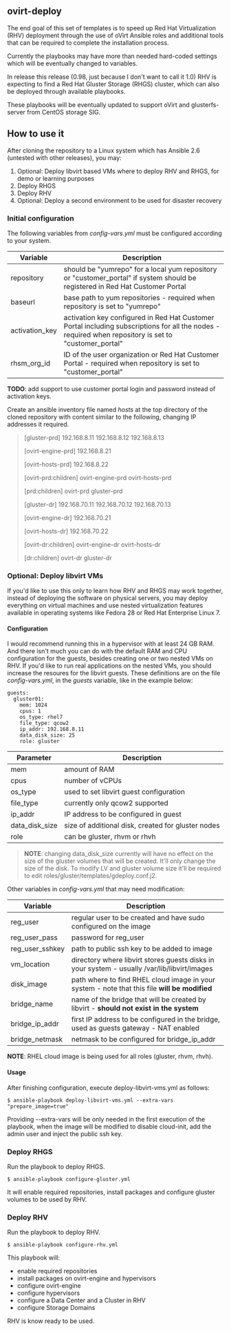 ﻿## ovirt-deploy
The end goal of this set of templates is to speed up Red Hat Virtualization (RHV) deployment through the use of oVirt Ansible roles and additional tools that can be required to complete the installation process. 

Currently the playbooks may have more than needed hard-coded settings which will be eventually changed to variables. 

In release this release (0.98, just because I don't want to call it 1.0) RHV is expecting to find a Red Hat Gluster Storage (RHGS) cluster, which can also be deployed through available playbooks.

These playbooks will be eventually updated to support oVirt and glusterfs-server from CentOS storage SIG.

## How to use it
After cloning the repository to a Linux system which has Ansible 2.6 (untested with other releases), you may:

1. Optional: Deploy libvirt based VMs where to deploy RHV and RHGS, for demo or learning purposes
2. Deploy RHGS
3. Deploy RHV
4. Optional: Deploy a second environment to be used for disaster recovery

### Initial configuration
The following variables from *config-vars.yml* must be configured according to your system.

| Variable | Description  |
|--|--|
| repository | should be "yumrepo" for a local yum repository or "customer_portal" if system should be registered in Red Hat Customer Portal |
| baseurl | base path to yum repositories - required when repository is set to "yumrepo" |
| activation_key | activation key configured in Red Hat Customer Portal including subscriptions for all the nodes  - required when repository is set to "customer_portal" |
| rhsm_org_id | ID of the user organization or Red Hat Customer Portal - required when repository is set to "customer_portal" |

**TODO**: add support to use customer portal login and password instead of activation keys.

Create an ansible inventory file named *hosts* at the top directory of the cloned repository with content similar to the following, changing IP addresses it required.

>  [gluster-prd]
> 192.168.8.11
> 192.168.8.12
> 192.168.8.13
> 
> [ovirt-engine-prd]
> 192.168.8.21
> 
> [ovirt-hosts-prd]
> 192.168.8.22
> 
> [ovirt-prd:children] 
> ovirt-engine-prd 
> ovirt-hosts-prd
> 
> [prd:children] 
> ovirt-prd 
> gluster-prd
> 
> [gluster-dr]
> 192.168.70.11
> 192.168.70.12
> 192.168.70.13
> 
> [ovirt-engine-dr]
> 192.168.70.21
> 
> [ovirt-hosts-dr]
> 192.168.70.22
> 
> [ovirt-dr:children] 
> ovirt-engine-dr 
> ovirt-hosts-dr
> 
> [dr:children] 
> ovirt-dr 
> gluster-dr

### Optional: Deploy libvirt VMs
If you'd like to use this only to learn how RHV and RHGS may work together, instead of deploying the software on physical servers, you may deploy everything on virtual machines and use nested virtualization features available in operating systems like Fedora 28 or Red Hat Enterprise Linux 7. 

#### Configuration
I would recommend running this in a hypervisor with at least 24 GB RAM. And there isn't much you can do with the default RAM and CPU configuration for the guests, besides creating one or two nested VMs on RHV. If you'd like to run real applications on the nested VMs, you should increase the resoures for the libvirt guests. These definitions are on the file *config-vars.yml*, in the *guests* variable, like in the example below:

    guests:
      gluster01:
        mem: 1024
        cpus: 1
        os_type: rhel7
        file_type: qcow2
        ip_addr: 192.168.8.11
        data_disk_size: 25
        role: gluster

| Parameter | Description  |
|--|--|
| mem | amount of RAM |
| cpus | number of vCPUs |
| os_type | used to set libvirt guest configuration |
| file_type | currently only qcow2 supported |
| ip_addr | IP address to be configured in guest |
| data_disk_size | size of additional disk, created for gluster nodes |
| role | can be gluster, rhvm or rhvh |

> **NOTE**: changing data_disk_size currently will have no effect on the size of the gluster volumes that will be created. It'll only change
> the size of the disk. To modify LV and gluster volume size it'll be
> required to edit roles/gluster/templates/gdeploy.conf.j2.

Other variables in *config-vars.yml* that may need modification:

| Variable | Description  |
|--|--|
| reg_user | regular user to be created and have sudo configured on the image |
| reg_user_pass | password for reg_user |
| reg_user_sshkey | path to public ssh key to be added to image |
| vm_location | directory where libvirt stores guests disks in your system - usually /var/lib/libvirt/images |
| disk_image | path where to find RHEL cloud image in your system - note that this file **will be modified**|
| bridge_name | name of the bridge that will be created by libvirt - **should not exist in the system** |
| bridge_ip_addr | first IP address to be configured in the bridge, used as guests gateway - NAT enabled |
| bridge_netmask | netmask to be configured for bridge_ip_addr |

**NOTE**: RHEL cloud image is being used for all roles (gluster, rhvm, rhvh). 

#### Usage
After finishing configuration, execute deploy-libvirt-vms.yml as follows:

    $ ansible-playbook deploy-libvirt-vms.yml --extra-vars "prepare_image=true"

Providing --extra-vars will be only needed in the first execution of the playbook, when the image will be modified to disable cloud-init, add the admin user and inject the public ssh key. 

### Deploy RHGS

Run the playbook to deploy RHGS.

    $ ansible-playbook configure-gluster.yml

It will enable required repositories, install packages and configure gluster volumes to be used by RHV.

### Deploy RHV
Run the playbook to deploy RHV.

    $ ansible-playbook configure-rhv.yml

This playbook will:

- enable required repositories
- install packages on ovirt-engine and hypervisors
- configure ovirt-engine
- configure hypervisors
- configure a Data Center and a Cluster in RHV
- configure Storage Domains

RHV is know ready to be used.
